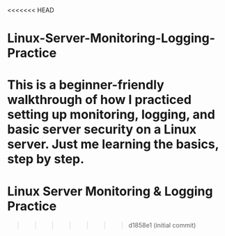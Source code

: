 <<<<<<< HEAD
# Linux-Server-Monitoring-Logging-Practice
This is a beginner-friendly walkthrough of how I practiced setting up monitoring, logging, and basic server security on a Linux server. Just me learning the basics, step by step.
=======
# Linux Server Monitoring & Logging Practice
>>>>>>> d1858e1 (initial commit)
